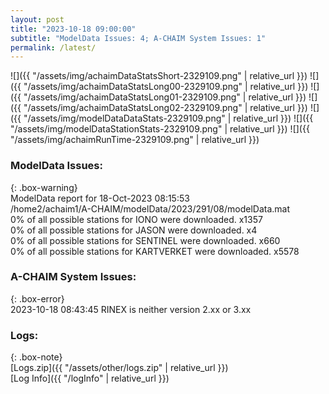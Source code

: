 ```yaml
---
layout: post
title: "2023-10-18 09:00:00"
subtitle: "ModelData Issues: 4; A-CHAIM System Issues: 1"
permalink: /latest/
---
```


![]({{ "/assets/img/achaimDataStatsShort-2329109.png" | relative_url }})
![]({{ "/assets/img/achaimDataStatsLong00-2329109.png" | relative_url }})
![]({{ "/assets/img/achaimDataStatsLong01-2329109.png" | relative_url }})
![]({{ "/assets/img/achaimDataStatsLong02-2329109.png" | relative_url }})
![]({{ "/assets/img/modelDataDataStats-2329109.png" | relative_url }})
![]({{ "/assets/img/modelDataStationStats-2329109.png" | relative_url }})
![]({{ "/assets/img/achaimRunTime-2329109.png" | relative_url }})


### ModelData Issues:  
  
{: .box-warning}  
 ModelData report for 18-Oct-2023 08:15:53   
 /home2/achaim1/A-CHAIM/modelData/2023/291/08/modelData.mat   
 0% of all possible stations for IONO were downloaded. x1357   
 0% of all possible stations for JASON were downloaded. x4   
 0% of all possible stations for SENTINEL were downloaded. x660   
 0% of all possible stations for KARTVERKET were downloaded. x5578   
  
### A-CHAIM System Issues:  
  
{: .box-error}  
2023-10-18 08:43:45 RINEX is neither version 2.xx or 3.xx  

### Logs:  
  
{: .box-note}  
[Logs.zip]({{ "/assets/other/logs.zip" | relative_url }})  
[Log Info]({{ "/logInfo" | relative_url }})  

